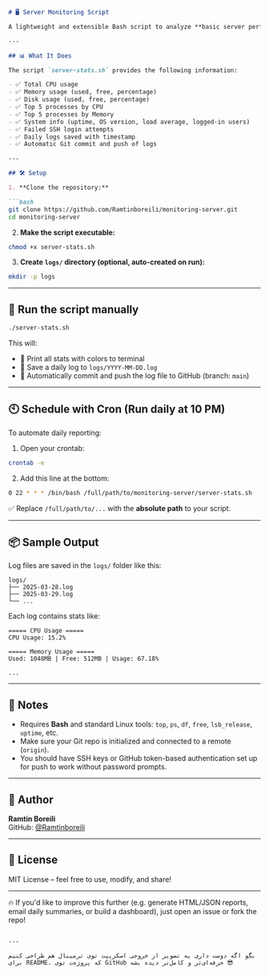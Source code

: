 
```markdown
# 🖥️ Server Monitoring Script

A lightweight and extensible Bash script to analyze **basic server performance statistics**. Ideal for debugging, monitoring, or tracking system health over time.

---

## 📊 What It Does

The script `server-stats.sh` provides the following information:

- ✅ Total CPU usage
- ✅ Memory usage (used, free, percentage)
- ✅ Disk usage (used, free, percentage)
- ✅ Top 5 processes by CPU
- ✅ Top 5 processes by Memory
- ✅ System info (uptime, OS version, load average, logged-in users)
- ✅ Failed SSH login attempts
- ✅ Daily logs saved with timestamp
- ✅ Automatic Git commit and push of logs

---

## 🛠️ Setup

1. **Clone the repository:**

```bash
git clone https://github.com/Ramtinboreili/monitoring-server.git
cd monitoring-server
```

2. **Make the script executable:**

```bash
chmod +x server-stats.sh
```

3. **Create `logs/` directory (optional, auto-created on run):**

```bash
mkdir -p logs
```

---

## 🧪 Run the script manually

```bash
./server-stats.sh
```

This will:

- 🎨 Print all stats with colors to terminal
- 📝 Save a daily log to `logs/YYYY-MM-DD.log`
- 🔄 Automatically commit and push the log file to GitHub (branch: `main`)

---

## 🕙 Schedule with Cron (Run daily at 10 PM)

To automate daily reporting:

1. Open your crontab:

```bash
crontab -e
```

2. Add this line at the bottom:

```bash
0 22 * * * /bin/bash /full/path/to/monitoring-server/server-stats.sh
```

✅ Replace `/full/path/to/...` with the **absolute path** to your script.

---

## 📦 Sample Output

Log files are saved in the `logs/` folder like this:

```
logs/
├── 2025-03-28.log
├── 2025-03-29.log
└── ...
```

Each log contains stats like:

```
===== CPU Usage =====
CPU Usage: 15.2%

===== Memory Usage =====
Used: 1048MB | Free: 512MB | Usage: 67.18%

...
```

---

## 🔐 Notes

- Requires **Bash** and standard Linux tools: `top`, `ps`, `df`, `free`, `lsb_release`, `uptime`, etc.
- Make sure your Git repo is initialized and connected to a remote (`origin`).
- You should have SSH keys or GitHub token-based authentication set up for push to work without password prompts.

---

## 🙌 Author

**Ramtin Boreili**  
GitHub: [@Ramtinboreili](https://github.com/Ramtinboreili)

---

## 📄 License

MIT License – feel free to use, modify, and share!

---

🔥 If you'd like to improve this further (e.g. generate HTML/JSON reports, email daily summaries, or build a dashboard), just open an issue or fork the repo!
```

---

بگو اگه دوست داری یه تصویر از خروجی اسکریپت توی ترمینال هم طراحی کنیم برای README، که پروژه‌ت توی GitHub حرفه‌ای‌تر و کامل‌تر دیده بشه 😎
